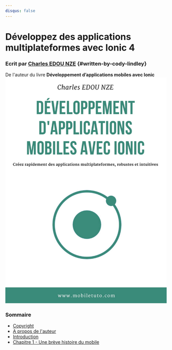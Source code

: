 ```yaml
---
disqus: false
---
```


# Développez des applications multiplateformes avec Ionic 4

### Ecrit par [Charles EDOU NZE](https://charlesen.fr) {#written-by-cody-lindley}

De l'auteur du livre **Développement d’applications mobiles avec Ionic**[![](/assets/cover-1.jpg)](https://amzn.to/2MpZrPH)

### Sommaire

* [Copyright](/copyright.md)
* [A propos de l'auteur](/a-propos-de-lauteur.md)
* [Introduction](/introduction.md)
* [Chapitre 1 - Une brève histoire du mobile](/chap1/README.md)



